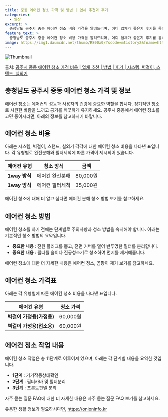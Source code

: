 ```yaml
---
title: 중동 에어컨 청소 가격 및 방법 | 업체 추천과 후기
categories:
  - 일상
excerpt: >
  충청남도 공주시 중동 에어컨 청소 비용 가격을 알려드리며, 어디 업체가 좋은지 후기를 통해 알아보겠습니다. 현재 글에서는 시스템, 벽걸이, 스탠드, 실외기 각각에 대해 청소 비용이 나와 있으니 참고하시면 되겠습니다. 에어컨 분해 청소 방법 보기 👈 클릭셀프 에어컨 청소 방법 보기👈 클릭공주시 중동 에어컨 청소 비용시스템에어컨 방식클리닝방식금액1way 방식에어컨 완전분해80,000원1way 방식에어컨 필터세척35,000원2way 방식에어컨 완전분해90,000원2way 방식에어컨 필터세척35,000원4way 방식에어컨 완전분해120,000원4way 방식에어컨 필터세척35,000원원형방식에어컨 완전분해140,000원원형방식에어컨 필터세척35,000원에어컨 청소 견적 샘플 보기 👈 클릭에어컨 냄새의 원인에어컨은..
feature_text: >
  충청남도 공주시 중동 에어컨 청소 비용 가격을 알려드리며, 어디 업체가 좋은지 후기를 통해 알아보겠습니다. 현재 글에서는 시스템, 벽걸이, 스탠드, 실외기 각각에 대해 청소 비용이 나와 있으니 참고하시면 되겠습니다. 에어컨 분해 청소 방법 보기 👈 클릭셀프 에어컨 청소 방법 보기👈 클릭공주시 중동 에어컨 청소 비용시스템에어컨 방식클리닝방식금액1way 방식에어컨 완전분해80,000원1way 방식에어컨 필터세척35,000원2way 방식에어컨 완전분해90,000원2way 방식에어컨 필터세척35,000원4way 방식에어컨 완전분해120,000원4way 방식에어컨 필터세척35,000원원형방식에어컨 완전분해140,000원원형방식에어컨 필터세척35,000원에어컨 청소 견적 샘플 보기 👈 클릭에어컨 냄새의 원인에어컨은..
image: https://img1.daumcdn.net/thumb/R800x0/?scode=mtistory2&fname=https%3A%2F%2Fblog.kakaocdn.net%2Fdn%2FbNaWJX%2FbtsHx04jApK%2FeKwuUDF3tMzwD0glAp2jq0%2Fimg.webp
---
```


![Thumbnail](https://img1.daumcdn.net/thumb/R800x0/?scode=mtistory2&fname=https%3A%2F%2Fblog.kakaocdn.net%2Fdn%2FbNaWJX%2FbtsHx04jApK%2FeKwuUDF3tMzwD0glAp2jq0%2Fimg.webp)

<p>출처: <a href="https://onioninfo.kr/entry/%EA%B3%B5%EC%A3%BC%EC%8B%9C-%EC%A4%91%EB%8F%99-%EC%97%90%EC%96%B4%EC%BB%A8-%EC%B2%AD%EC%86%8C-%EA%B0%80%EA%B2%A9-%EB%B9%84%EC%9A%A9-%EC%97%85%EC%B2%B4-%EC%B6%94%EC%B2%9C-%EB%B0%A9%EB%B2%95-%ED%9B%84%EA%B8%B0-%EC%8B%9C%EC%8A%A4%ED%85%9C-%EB%B2%BD%EA%B1%B8%EC%9D%B4-%EC%8A%A4%ED%83%A0%EB%93%9C-%EC%8B%A4%EC%99%B8%EA%B8%B0" rel="dofollow">공주시 중동 에어컨 청소 가격 비용 | 업체 추천 | 방법 | 후기 | 시스템, 벽걸이, 스탠드, 실외기</a> </p>

## 충청남도 공주시 중동 에어컨 청소 가격 및 정보

에어컨 청소는 에어컨의 성능과 사용자의 건강에 중요한 역할을 합니다. 정기적인 청소로 시원한 바람을 느끼고 공기를 깨끗하게 유지하세요.
공주시 중동에서 에어컨 청소를 고민 중이시라면, 아래의 정보를 참고하시기 바랍니다.

## 에어컨 청소 비용

아래는 시스템, 벽걸이, 스탠드, 실외기 각각에 대한 에어컨 청소 비용을 나타낸 표입니다. 각 유형별로 완전분해와 필터세척에 따른 가격이
제시되어 있습니다.

에어컨 유형 | 청소 방식 | 금액  
---|---|---  
**1way 방식** | 에어컨 완전분해 | 80,000원  
**1way 방식** | 에어컨 필터세척 | 35,000원  
  
에어컨 청소에 대해 더 알고 싶다면 에어컨 분해 청소 방법 보기를 참고하세요.

## 에어컨 청소 방법

에어컨 청소를 하기 전에는 단계별로 주의사항과 청소 방법을 숙지해야 합니다. 아래는 기본적인 청소 방법의 요약입니다.

  * **중요한 내용** : 전원 플러그를 뽑고, 전면 커버를 열어 반투명한 필터를 분리합니다.
  * **중요한 내용** : 필터를 솔이나 진공청소기로 청소하여 먼지를 제거해줍니다.

에어컨 청소에 대한 더 자세한 내용은 에어컨 청소, 곰팡이 제거 보기를 참고하세요.

## 에어컨 청소 가격표

아래는 각 유형별에 따른 에어컨 청소 비용을 나타낸 표입니다.

에어컨 유형 | 청소 가격  
---|---  
**벽걸이 가정용(가정용)** | 60,000원  
**벽걸이 가정용(업소용)** | 60,000원  
  
## 에어컨 청소 작업 내용

에어컨 청소 작업은 총 11단계로 이루어져 있으며, 아래는 각 단계별 내용을 요약한 것입니다.

  * **1단계** : 기기작동상태확인
  * **2단계** : 필터카바 및 필터분리
  * **3단계** : 프론트판넬 분리

자주 묻는 질문 FAQ에 대한 더 자세한 내용은 자주 묻는 질문 FAQ 보기를 참고하세요.

 

유용한 생활 정보가 필요하시다면, <a href="https://onioninfo.kr" rel="dofollow">https://onioninfo.kr</a>


